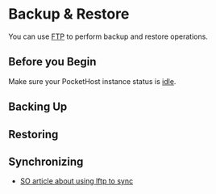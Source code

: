 # Backup & Restore

You can use [FTP](ftp.md) to perform backup and restore operations.

## Before you Begin

Make sure your PocketHost instance status is [idle](instance-details/index.md).

## Backing Up

## Restoring

## Synchronizing

- [SO article about using lftp to sync](https://askubuntu.com/questions/758640/how-to-automatically-sync-the-contents-of-a-local-folder-with-the-contents-of-a)
